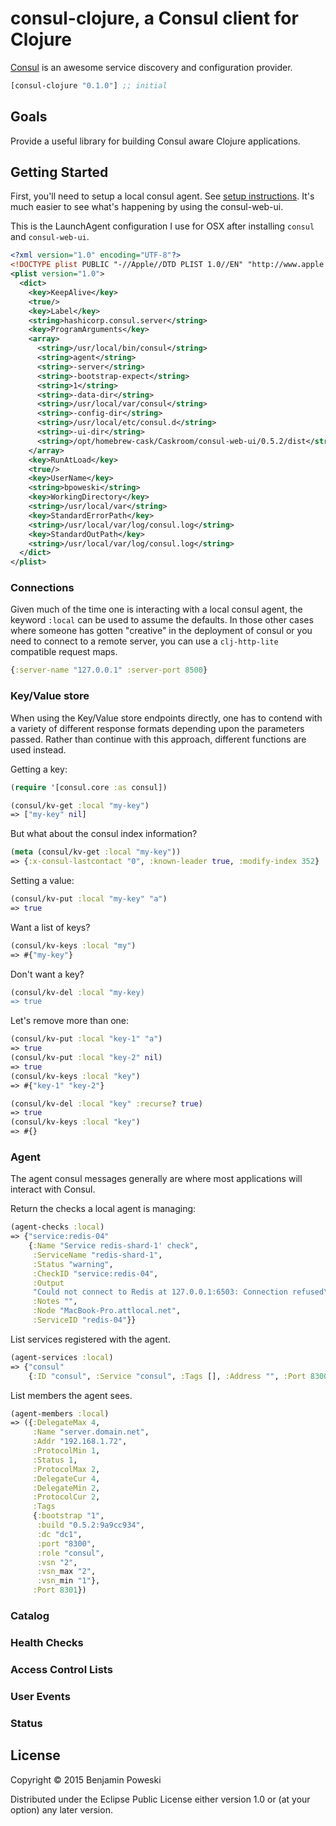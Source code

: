 # consul-clojure, a Consul client for Clojure

[Consul](https://www.consul.io) is an awesome service discovery and configuration provider.

```clojure
[consul-clojure "0.1.0"] ;; initial
```

## Goals

Provide a useful library for building Consul aware Clojure applications.

## Getting Started

First, you'll need to setup a local consul agent.  See [setup instructions](https://www.consul.io/intro/getting-started/install.html).  It's much easier to see what's happening by using the consul-web-ui.

This is the LaunchAgent configuration I use for OSX after installing `consul` and `consul-web-ui`.

```xml
<?xml version="1.0" encoding="UTF-8"?>
<!DOCTYPE plist PUBLIC "-//Apple//DTD PLIST 1.0//EN" "http://www.apple.com/DTDs/PropertyList-1.0.dtd">
<plist version="1.0">
  <dict>
    <key>KeepAlive</key>
    <true/>
    <key>Label</key>
    <string>hashicorp.consul.server</string>
    <key>ProgramArguments</key>
    <array>
      <string>/usr/local/bin/consul</string>
      <string>agent</string>
      <string>-server</string>
      <string>-bootstrap-expect</string>
      <string>1</string>
      <string>-data-dir</string>
      <string>/usr/local/var/consul</string>
      <string>-config-dir</string>
      <string>/usr/local/etc/consul.d</string>
      <string>-ui-dir</string>
      <string>/opt/homebrew-cask/Caskroom/consul-web-ui/0.5.2/dist</string>
    </array>
    <key>RunAtLoad</key>
    <true/>
    <key>UserName</key>
    <string>bpoweski</string>
    <key>WorkingDirectory</key>
    <string>/usr/local/var</string>
    <key>StandardErrorPath</key>
    <string>/usr/local/var/log/consul.log</string>
    <key>StandardOutPath</key>
    <string>/usr/local/var/log/consul.log</string>
  </dict>
</plist>
```

### Connections

Given much of the time one is interacting with a local consul agent, the keyword `:local` can be used to assume the defaults.  In those other cases
where someone has gotten "creative" in the deployment of consul or you need to connect to a remote server, you can use a `clj-http-lite` compatible request maps.

```clojure
{:server-name "127.0.0.1" :server-port 8500}
```

### Key/Value store

When using the Key/Value store endpoints directly, one has to contend with a variety of different response formats depending upon the parameters passed.
Rather than continue with this approach, different functions are used instead.

Getting a key:

```clojure
(require '[consul.core :as consul])

(consul/kv-get :local "my-key")
=> ["my-key" nil]
```

But what about the consul index information?

```clojure
(meta (consul/kv-get :local "my-key"))
=> {:x-consul-lastcontact "0", :known-leader true, :modify-index 352}
```

Setting a value:

```clojure
(consul/kv-put :local "my-key" "a")
=> true
```

Want a list of keys?

```clojure
(consul/kv-keys :local "my")
=> #{"my-key"}
```

Don't want a key?

```clojure
(consul/kv-del :local "my-key)
=> true
```

Let's remove more than one:

```clojure
(consul/kv-put :local "key-1" "a")
=> true
(consul/kv-put :local "key-2" nil)
=> true
(consul/kv-keys :local "key")
=> #{"key-1" "key-2"}

(consul/kv-del :local "key" :recurse? true)
=> true
(consul/kv-keys :local "key")
=> #{}
```


### Agent

The agent consul messages generally are where most applications will interact with Consul.

Return the checks a local agent is managing:

```clojure
(agent-checks :local)
=> {"service:redis-04"
    {:Name "Service redis-shard-1' check",
     :ServiceName "redis-shard-1",
     :Status "warning",
     :CheckID "service:redis-04",
     :Output
     "Could not connect to Redis at 127.0.0.1:6503: Connection refused\n",
     :Notes "",
     :Node "MacBook-Pro.attlocal.net",
     :ServiceID "redis-04"}}
```

List services registered with the agent.

```clojure
(agent-services :local)
=> {"consul"
    {:ID "consul", :Service "consul", :Tags [], :Address "", :Port 8300}}
```

List members the agent sees.

```clojure
(agent-members :local)
=> ({:DelegateMax 4,
     :Name "server.domain.net",
     :Addr "192.168.1.72",
     :ProtocolMin 1,
     :Status 1,
     :ProtocolMax 2,
     :DelegateCur 4,
     :DelegateMin 2,
     :ProtocolCur 2,
     :Tags
     {:bootstrap "1",
      :build "0.5.2:9a9cc934",
      :dc "dc1",
      :port "8300",
      :role "consul",
      :vsn "2",
      :vsn_max "2",
      :vsn_min "1"},
     :Port 8301})
```

### Catalog

### Health Checks

### Access Control Lists

### User Events

### Status

## License

Copyright © 2015 Benjamin Poweski

Distributed under the Eclipse Public License either version 1.0 or (at
your option) any later version.

